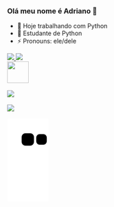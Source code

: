 ### Olá meu nome é Adriano 👋  
- 🔭 Hoje trabalhando com Python
- 🌱 Estudante de Python
- ⚡ Pronouns: ele/dele 

<div>
  <a href="https://github.com/adrianojose706">
  <img height="180em" src="https://github-readme-stats.vercel.app/api?username=adrianojose706&show_icons=true&theme=midnight-purple&include_all_commits=true&count_private=true"/>
  <img height="180em" src="https://github-readme-stats.vercel.app/api/top-langs/?username=adrianojose706&layout=compact&langs_count=7&theme=midnight-purple"/>
</div>
  

<img src="https://upload.wikimedia.org/wikipedia/commons/thumb/0/0a/Python.svg/2048px-Python.svg.png" target="_blank"   height="50" width="50" >

 <a href = "mailto:adri51@outlook.com.br "><img src="https://img.shields.io/badge/-Gmail-%23333?style=for-the-badge&logo=gmail&logoColor=white" target="_blank"></a>
    
  <a href="https://www.linkedin.com/in/adriano-jos%C3%A9-582856181/" target="_blank"><img src="https://img.shields.io/badge/-LinkedIn-%230077B5?style=for-the-badge&logo=linkedin&logoColor=white" target="_blank"></a> 

  ![Snake animation](https://github.com/adrianojose706/adrianojose706/blob/output/github-contribution-grid-snake.svg)
